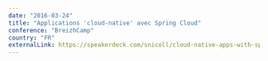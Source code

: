 ```yaml
---
date: "2016-03-24"
title: "Applications 'cloud-native' avec Spring Cloud"
conference: "BreizhCamp"
country: "FR"
externalLink: https://speakerdeck.com/snicoll/cloud-native-apps-with-spring-cloud
---
```

